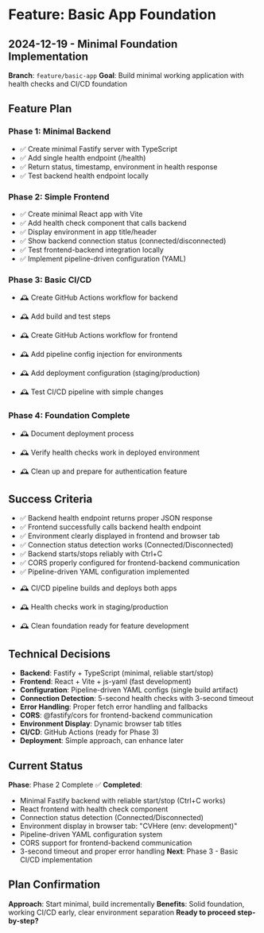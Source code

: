 # Feature: Basic App Foundation

## 2024-12-19 - Minimal Foundation Implementation

**Branch**: `feature/basic-app`
**Goal**: Build minimal working application with health checks and CI/CD foundation

## Feature Plan

### Phase 1: Minimal Backend
- ✅ Create minimal Fastify server with TypeScript
- ✅ Add single health endpoint (/health)
- ✅ Return status, timestamp, environment in health response
- ✅ Test backend health endpoint locally

### Phase 2: Simple Frontend
- ✅ Create minimal React app with Vite
- ✅ Add health check component that calls backend
- ✅ Display environment in app title/header
- ✅ Show backend connection status (connected/disconnected)
- ✅ Test frontend-backend integration locally
- ✅ Implement pipeline-driven configuration (YAML)

### Phase 3: Basic CI/CD
<!-- TODO: Create GitHub Actions workflow for backend -->
- 🕰️ Create GitHub Actions workflow for backend
<!-- TODO: Add build and test steps -->
- 🕰️ Add build and test steps
<!-- TODO: Create GitHub Actions workflow for frontend -->
- 🕰️ Create GitHub Actions workflow for frontend
<!-- TODO: Add pipeline config injection for environments -->
- 🕰️ Add pipeline config injection for environments
<!-- TODO: Add deployment configuration (staging/production) -->
- 🕰️ Add deployment configuration (staging/production)
<!-- TODO: Test CI/CD pipeline with simple changes -->
- 🕰️ Test CI/CD pipeline with simple changes

### Phase 4: Foundation Complete
<!-- TODO: Document deployment process -->
- 🕰️ Document deployment process
<!-- TODO: Verify health checks work in deployed environment -->
- 🕰️ Verify health checks work in deployed environment
<!-- TODO: Clean up and prepare for authentication feature -->
- 🕰️ Clean up and prepare for authentication feature

## Success Criteria

- ✅ Backend health endpoint returns proper JSON response
- ✅ Frontend successfully calls backend health endpoint
- ✅ Environment clearly displayed in frontend and browser tab
- ✅ Connection status detection works (Connected/Disconnected)
- ✅ Backend starts/stops reliably with Ctrl+C
- ✅ CORS properly configured for frontend-backend communication
- ✅ Pipeline-driven YAML configuration implemented
<!-- TODO: CI/CD pipeline builds and deploys both apps -->
- 🕰️ CI/CD pipeline builds and deploys both apps
<!-- TODO: Health checks work in staging/production -->
- 🕰️ Health checks work in staging/production
<!-- TODO: Clean foundation ready for feature development -->
- 🕰️ Clean foundation ready for feature development

## Technical Decisions

- **Backend**: Fastify + TypeScript (minimal, reliable start/stop)
- **Frontend**: React + Vite + js-yaml (fast development)
- **Configuration**: Pipeline-driven YAML configs (single build artifact)
- **Connection Detection**: 5-second health checks with 3-second timeout
- **Error Handling**: Proper fetch error handling and fallbacks
- **CORS**: @fastify/cors for frontend-backend communication
- **Environment Display**: Dynamic browser tab titles
- **CI/CD**: GitHub Actions (ready for Phase 3)
- **Deployment**: Simple approach, can enhance later

## Current Status

**Phase**: Phase 2 Complete ✅
**Completed**: 
- Minimal Fastify backend with reliable start/stop (Ctrl+C works)
- React frontend with health check component
- Connection status detection (Connected/Disconnected)
- Environment display in browser tab: "CVHere (env: development)"
- Pipeline-driven YAML configuration system
- CORS support for frontend-backend communication
- 3-second timeout and proper error handling
**Next**: Phase 3 - Basic CI/CD implementation

## Plan Confirmation

**Approach**: Start minimal, build incrementally
**Benefits**: Solid foundation, working CI/CD early, clear environment separation
**Ready to proceed step-by-step?**